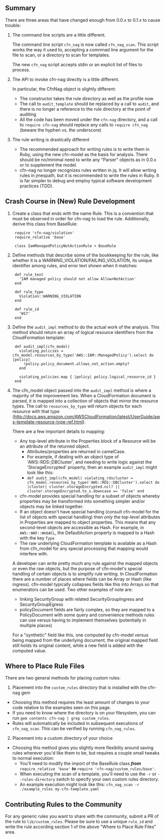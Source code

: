 ## Summary

There are three areas that have changed enough from 0.0.x to 0.1.x to cause trouble:

1. The command line scripts are a little different.

   The command line script `cfn_nag` is now called `cfn_nag_scan`.  This script works the way it used to,
   accepting a commnad line argument for the file to scan,  or a directory to scan for templates.

   The new `cfn_nag` script accepts stdin or an explicit list of files to process.

2. The API to invoke cfn-nag directly is a little different.

   In particular, the CfnNag object is slightly different:

   * The constructor takes the rule directory as well as the profile now
   * The call to `audit_template` should be replaced by a call to `audit`, and there is no longer
     a reference to the rule directory at the point of auditing
   * All the code has been moved under the `cfn-nag` directory, and a call to `require cfn-nag` should
     replace any calls to `require cfn_nag` (beware the hyphen vs. the underscore)

3. The rule writing is drastically different

   * The recommended approach for writing rules is to write them in Ruby, using the new cfn-model as the basis
     for analysis.  There should be no/minimal need to write any "Parser" objects as in 0.0.x or to supplement
     the model.
   * cfn-nag no longer recognizes rules written in jq.  It will allow writing rules in jmespath, but it is recommended
     to write the rules in Ruby.  It is far simpler to debug and employ typical software development practices (TDD).

## Crash Course in (New) Rule Development

1. Create a class that ends with the name Rule.  This is a convention that must be observed in order for cfn-nag to load
   the rule.  Additionally, derive this class from BaseRule:

        require 'cfn-nag/violation'
        require_relative 'base'

        class IamManagedPolicyNotActionRule < BaseRule

2. Define methods that describe some of the bookkeeping for the rule, like whether it is a WARNING_VIOLATION/FAILING_VIOLATION, its
   unique identifier among rules, and error text shown when it matches:

        def rule_text
          'IAM managed policy should not allow Allow+NotAction'
        end

        def rule_type
          Violation::WARNING_VIOLATION
        end

        def rule_id
          'W17'
        end

3. Define the `audit_impl` method to do the actual work of the analysis.  This method should return an array of
   logical resource identifiers from the CloudFormation template:

        def audit_impl(cfn_model)
          violating_policies = cfn_model.resources_by_type('AWS::IAM::ManagedPolicy').select do |policy|
            !policy.policy_document.allows_not_action.empty?
          end

          violating_policies.map { |policy| policy.logical_resource_id }
        end

4. The cfn_model object passed into the `audit_impl` method is where a majority of the improvement lies.  When
   a CloudFormation document is parsed, it is mapped into a collection of objects that mirror the resource types.
   The call to `resources_by_type` will return objects for each resource with that type (http://docs.aws.amazon.com/AWSCloudFormation/latest/UserGuide/aws-template-resource-type-ref.html).

   There are a few important details to mapping:
   * Any top-level attribute in the Properties block of a Resource will be an attribute of the returned object.
     * Attributes/properties are returned in camelCase.
     * For example, if dealing with an object type of 'AWS::RDS:;DBCluster', and needing to write logic against the 'StorageEncrypted' property, then an example `audit_impl` might look like this:
     * `def audit_impl(cfn_model)
       violating_rdscluster = cfn_model.resources_by_type('AWS::RDS::DBCluster').select do |cluster|
         cluster.storageEncrypted.nil? || cluster.storageEncrypted.to_s.downcase == 'false'
       end`
   * cfn-model provides special handling for a subset of objects whereby properties may be transformed into something
     simpler and/or objects may be linked together.  
   * If an object doesn't have special handling (consult cfn-model for the list of objects with special handling) then
     _only_ the top-level attributes in Properties are mapped to object properties.  This means that any second-level
     objects are accessible as Hash.  For example, in `AWS::WAF::WebACL`, the DefaultAction property is mapped to a Hash
     with the key `Type`
   * The raw underlying CloudFormation template is available as a Hash from cfn_model for any special processing
     that mapping would interfere with.

   A developer can write pretty much any rule against the mapped objects or even the raw objects, but the purpose
   of cfn-model's special handling of certain objects is to simplify rule writing.  In CloudFormation there are a number
   of places where fields can be Array or Hash (like ingress).  cfn-model typically collapses fields like this into
   Arrays so that enumerators can be used.  Two other examples of note are:

   * linking SecurityGroup with related SecurityGroupIngress and SecurityGroupEgress
   * policyDocument fields are fairly complex, so they are mapped to a PolicyDocument with some query and
     convenience methods rules can use versus having to implement themselves (potentially in multiple places)

   For a "synthetic" field like this, one computed by cfn-model versus being mapped from the underlying document,
   the original mapped field still holds its original content, while a new field is added with the computed
   value.

## Where to Place Rule Files

There are two general methods for placing custom rules:

1. Placement into the `custom_rules` directory that is installed with the cfn-nag gem
 * Choosing this method requires the least amount of changes to your code relative to the examples seen on this page.
 * If you need to know where the directory is on your filesystem, you can run `gem contents cfn-nag | grep custom_rules`.
 * Rules will automatically be included in subsequent executions of `cfn_nag_scan`.  This can be verified by running `cfn_nag_rules`.
2. Placement into a custom directory of your choice
 * Choosing this method gives you slightly more flexiblity around saving rules wherever you'd like them to be, but requires a couple small tweaks to normal execution:
   * You'll need to modify the import of the BaseRule class ***from*** `require_relative 'base'` ***to*** `require 'cfn-nag/custom_rules/base'`.
   * When executing the scan of a template, you'll need to use the `-r` or `--rules-directory` switch to specify your own custom rules directory.
   * An example execution might look like this: `cfn_nag_scan -r ./example_rules my-cfn-template.yaml`

## Contributing Rules to the Community

For any generic rules you want to share with the community, submit a PR of the rule to `lib/custom_rules`.  Please be sure to use a unique `rule_id` and write the rule according section 1 of the above "Where to Place Rule Files" area.
